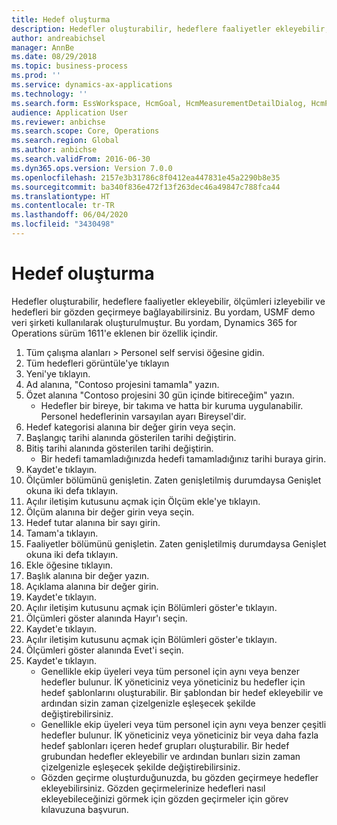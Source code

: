 ```yaml
---
title: Hedef oluşturma
description: Hedefler oluşturabilir, hedeflere faaliyetler ekleyebilir, ölçümleri izleyebilir ve hedefleri bir gözden geçirmeye bağlayabilirsiniz.
author: andreabichsel
manager: AnnBe
ms.date: 08/29/2018
ms.topic: business-process
ms.prod: ''
ms.service: dynamics-ax-applications
ms.technology: ''
ms.search.form: EssWorkspace, HcmGoal, HcmMeasurementDetailDialog, HcmPerfJournalAdd, HcmGoalChangeSettings, HcmEmployeeDevelopmentWorkspace
audience: Application User
ms.reviewer: anbichse
ms.search.scope: Core, Operations
ms.search.region: Global
ms.author: anbichse
ms.search.validFrom: 2016-06-30
ms.dyn365.ops.version: Version 7.0.0
ms.openlocfilehash: 2157e3b31786c8f0412ea447831e45a2290b8e35
ms.sourcegitcommit: ba340f836e472f13f263dec46a49847c788fca44
ms.translationtype: HT
ms.contentlocale: tr-TR
ms.lasthandoff: 06/04/2020
ms.locfileid: "3430498"
---
```

# <a name="create-a-goal"></a>Hedef oluşturma

Hedefler oluşturabilir, hedeflere faaliyetler ekleyebilir, ölçümleri izleyebilir ve hedefleri bir gözden geçirmeye bağlayabilirsiniz. Bu yordam, USMF demo veri şirketi kullanılarak oluşturulmuştur. Bu yordam, Dynamics 365 for Operations sürüm 1611'e eklenen bir özellik içindir.

1. Tüm çalışma alanları > Personel self servisi öğesine gidin.
2. Tüm hedefleri görüntüle'ye tıklayın
3. Yeni'ye tıklayın.
4. Ad alanına, "Contoso projesini tamamla" yazın.
5. Özet alanına "Contoso projesini 30 gün içinde bitireceğim" yazın.
    * Hedefler bir bireye, bir takıma ve hatta bir kuruma uygulanabilir. Personel hedeflerinin varsayılan ayarı Bireysel'dir.  
6. Hedef kategorisi alanına bir değer girin veya seçin.
7. Başlangıç tarihi alanında gösterilen tarihi değiştirin.
8. Bitiş tarihi alanında gösterilen tarihi değiştirin.
    * Bir hedefi tamamladığınızda hedefi tamamladığınız tarihi buraya girin.  
9. Kaydet'e tıklayın.
10. Ölçümler bölümünü genişletin. Zaten genişletilmiş durumdaysa Genişlet okuna iki defa tıklayın.
11. Açılır iletişim kutusunu açmak için Ölçüm ekle'ye tıklayın.
12. Ölçüm alanına bir değer girin veya seçin.
13. Hedef tutar alanına bir sayı girin.
14. Tamam'a tıklayın.
15. Faaliyetler bölümünü genişletin. Zaten genişletilmiş durumdaysa Genişlet okuna iki defa tıklayın.
16. Ekle öğesine tıklayın.
17. Başlık alanına bir değer yazın.
18. Açıklama alanına bir değer girin.
19. Kaydet'e tıklayın.
20. Açılır iletişim kutusunu açmak için Bölümleri göster'e tıklayın.
21. Ölçümleri göster alanında Hayır'ı seçin.
22. Kaydet'e tıklayın.
23. Açılır iletişim kutusunu açmak için Bölümleri göster'e tıklayın.
24. Ölçümleri göster alanında Evet'i seçin.
25. Kaydet'e tıklayın.
    * Genellikle ekip üyeleri veya tüm personel için aynı veya benzer hedefler bulunur.     İK yöneticiniz veya yöneticiniz bu hedefler için hedef şablonlarını oluşturabilir. Bir şablondan bir hedef ekleyebilir ve ardından sizin zaman çizelgenizle eşleşecek şekilde değiştirebilirsiniz.  
    * Genellikle ekip üyeleri veya tüm personel için aynı veya benzer çeşitli hedefler bulunur.     İK yöneticiniz veya yöneticiniz bir veya daha fazla hedef şablonları içeren hedef grupları oluşturabilir. Bir hedef grubundan hedefler ekleyebilir ve ardından bunları sizin zaman çizelgenizle eşleşecek şekilde değiştirebilirsiniz.  
    * Gözden geçirme oluşturduğunuzda, bu gözden geçirmeye hedefler ekleyebilirsiniz. Gözden geçirmelerinize hedefleri nasıl ekleyebileceğinizi görmek için gözden geçirmeler için görev kılavuzuna başvurun.  


